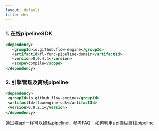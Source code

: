 ```yaml
---
layout: default
title: dev
---
```


### 1. 在线pipelineSDK
 ```xml
<dependency>
    <groupId>io.github.flow-engine</groupId>
    <artifactId>fl-func-pipeline-domain</artifactId>
    <version>0.0.4.1</version>
    <scope>compile</scope>
</dependency>
 ```
### 2. 引擎管理及离线pipeline
 ```xml
<dependency>
  <groupId>io.github.flow-engine</groupId>
  <artifactId>flowengine-sdk</artifactId>
  <version>0.0.2.1</version>
</dependency>
 ```
通过裸api一样可以操纵pipeline，参考FAQ：如何利用api操纵离线pipeline
